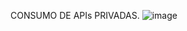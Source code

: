CONSUMO DE APIs PRIVADAS.
![image](https://github.com/user-attachments/assets/d314f682-d005-411d-9750-d065564c758e)
